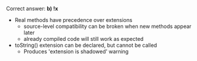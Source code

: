 Correct answer: **b) !x**

* Real methods have precedence over extensions
  - source-level compatibility can be broken when new methods appear later
  - already compiled code will still work as expected
* toString() extension can be declared, but cannot be called
  - Produces 'extension is shadowed' warning
  
